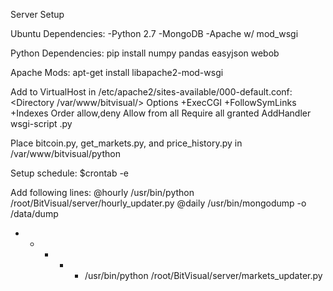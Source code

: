 Server Setup

Ubuntu Dependencies:
-Python 2.7
-MongoDB
-Apache w/ mod_wsgi

Python Dependencies:
pip install numpy pandas easyjson webob

Apache Mods:
apt-get install libapache2-mod-wsgi

Add to VirtualHost in /etc/apache2/sites-available/000-default.conf:
  <Directory /var/www/bitvisual/>
    Options +ExecCGI +FollowSymLinks +Indexes
    Order allow,deny
    Allow from all
    Require all granted
    AddHandler wsgi-script .py
  </Directory>

Place bitcoin.py, get_markets.py, and price_history.py in /var/www/bitvisual/python

Setup schedule:
$crontab -e

Add following lines:
@hourly /usr/bin/python /root/BitVisual/server/hourly_updater.py
@daily /usr/bin/mongodump -o /data/dump
* * * * * /usr/bin/python /root/BitVisual/server/markets_updater.py


